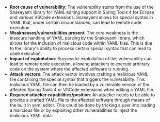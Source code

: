 - **Root cause of vulnerability**: The vulnerability stems from the use of the Snakeyaml library for YAML editing support in Spring Tools 4 for Eclipse and various VSCode extensions. Snakeyaml allows for special syntax in YAML that, under certain circumstances, can lead to remote code execution.
- **Weaknesses/vulnerabilities present**: The core weakness is the insecure handling of YAML parsing by the Snakeyaml library, which allows for the inclusion of malicious code within YAML files. This is due to the library's ability to process certain special syntax that can lead to code execution.
- **Impact of exploitation**: Successful exploitation of this vulnerability can lead to remote code execution, allowing attackers to execute arbitrary code on the system where the affected software is running.
- **Attack vectors**: The attack vector involves crafting a malicious YAML file containing the special syntax that triggers the vulnerability. This malicious YAML file can then be loaded by a vulnerable version of the affected Spring Tools 4 or VSCode extensions when editing a YAML file.
- **Required attacker capabilities/position**: An attacker needs to be able to provide a crafted YAML file to the affected software through means of the built in yaml editor. This could be done by tricking a user into loading a malicious file or by exploiting other vulnerabilities to inject the malicious YAML data.